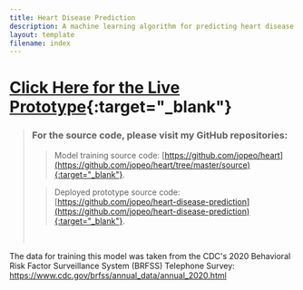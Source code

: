 ```yaml
---
title: Heart Disease Prediction
description: A machine learning algorithm for predicting heart disease
layout: template
filename: index
---
```


# [Click Here for the Live Prototype](http://www.heartdiseasepredictor.com){:target="_blank"}

>### For the source code, please visit my GitHub repositories:
>> Model training source code: [https://github.com/jopeo/heart](https://github.com/jopeo/heart/tree/master/source){:target="_blank"}.
> 
>> Deployed prototype source code: [https://github.com/jopeo/heart-disease-prediction](https://github.com/jopeo/heart-disease-prediction){:target="_blank"}.
> <br>

The data for training this model was taken from the CDC's 2020 Behavioral Risk Factor 
Surveillance System (BRFSS) Telephone Survey: <https://www.cdc.gov/brfss/annual_data/annual_2020.html>
